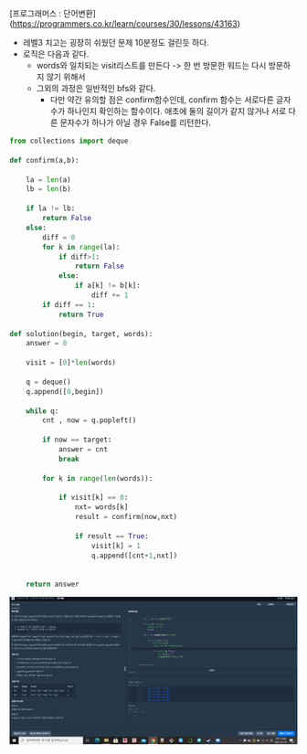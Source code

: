 [프로그래머스 : 단어변환] (https://programmers.co.kr/learn/courses/30/lessons/43163)



- 레벨3 치고는 굉장히  쉬웠던 문제 10분정도 걸린듯 하다.
- 로직은 다음과 같다.
  - words와 일치되는 visit리스트를 만든다 -> 한 번 방문한 워드는 다시 방문하지 않기 위해서
  - 그외의 과정은 일반적인 bfs와 같다. 
    - 다만 약간 유의할 점은 confirm함수인데, confirm 함수는 서로다른 글자수가 하나인지 확인하는 함수이다. 애초에 둘의 길이가 같지 않거나 서로 다른 문자수가 하나가 아닐 경우 False를 리턴한다.



```python
from collections import deque

def confirm(a,b):
    
    la = len(a)
    lb = len(b)
    
    if la != lb:
        return False
    else:
        diff = 0
        for k in range(la):
            if diff>1:
                return False
            else:
                if a[k] != b[k]:
                    diff += 1
        if diff == 1:
            return True

def solution(begin, target, words):
    answer = 0
    
    visit = [0]*len(words)
    
    q = deque()
    q.append([0,begin])
    
    while q:
        cnt , now = q.popleft()
        
        if now == target:
            answer = cnt
            break
            
        for k in range(len(words)):
            
            if visit[k] == 0:
                nxt= words[k]
                result = confirm(now,nxt)

                if result == True:
                    visit[k] = 1
                    q.append([cnt+1,nxt])
            
    
    return answer
```

![20210319_104609](20210319_104609.png)